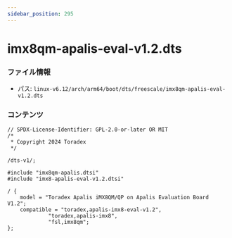 ```yaml
---
sidebar_position: 295
---
```

# imx8qm-apalis-eval-v1.2.dts

### ファイル情報

- パス: `linux-v6.12/arch/arm64/boot/dts/freescale/imx8qm-apalis-eval-v1.2.dts`

### コンテンツ

```dts
// SPDX-License-Identifier: GPL-2.0-or-later OR MIT
/*
 * Copyright 2024 Toradex
 */

/dts-v1/;

#include "imx8qm-apalis.dtsi"
#include "imx8-apalis-eval-v1.2.dtsi"

/ {
	model = "Toradex Apalis iMX8QM/QP on Apalis Evaluation Board V1.2";
	compatible = "toradex,apalis-imx8-eval-v1.2",
		     "toradex,apalis-imx8",
		     "fsl,imx8qm";
};

```
